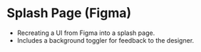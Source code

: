 # Splash Page (Figma)
* Recreating a UI from Figma into a splash page.
* Includes a background toggler for feedback to the designer.
